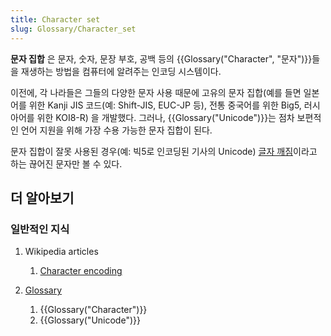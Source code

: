 ```yaml
---
title: Character set
slug: Glossary/Character_set
---
```


**문자 집합** 은 문자, 숫자, 문장 부호, 공백 등의 {{Glossary("Character", "문자")}}들을 재생하는 방법을 컴퓨터에 알려주는 인코딩 시스템이다.

이전에, 각 나라들은 그들의 다양한 문자 사용 때문에 고유의 문자 집합(예를 들면 일본어를 위한 Kanji JIS 코드(예: Shift-JIS, EUC-JP 등), 전통 중국어를 위한 Big5, 러시아어를 위한 KOI8-R) 을 개발했다. 그러나, {{Glossary("Unicode")}}는 점차 보편적인 언어 지원을 위해 가장 수용 가능한 문자 집합이 된다.

문자 집합이 잘못 사용된 경우(예: 빅5로 인코딩된 기사의 Unicode) [글자 깨짐](https://ko.wikipedia.org/wiki/%EA%B8%80%EC%9E%90_%EA%B9%A8%EC%A7%90)이라고 하는 끊어진 문자만 볼 수 있다.

## 더 알아보기

### 일반적인 지식

1. Wikipedia articles

    1. [Character encoding](https://en.wikipedia.org/wiki/Character_encoding)

2. [Glossary](/ko/docs/Glossary)

    1. {{Glossary("Character")}}
    2. {{Glossary("Unicode")}}

<section id="Quick_links"></section>
